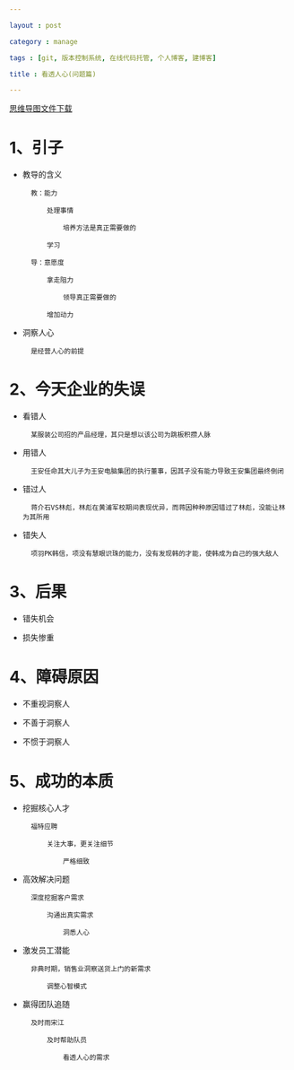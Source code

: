 ```yaml
---

layout : post

category : manage

tags : [git, 版本控制系统, 在线代码托管, 个人博客, 建博客]

title : 看透人心(问题篇)

---
```


[思维导图文件下载](https://docs.google.com/file/d/0B6K98da0px63UE82Tk5YUEVvQUk/edit)

# 1、引子

- 教导的含义

        教：能力

            处理事情

                培养方法是真正需要做的

            学习

        导：意愿度

            拿走阻力

                领导真正需要做的

            增加动力

- 洞察人心

        是经营人心的前提

# 2、今天企业的失误

- 看错人

        某服装公司招的产品经理，其只是想以该公司为跳板积攒人脉

- 用错人

        王安任命其大儿子为王安电脑集团的执行董事，因其子没有能力导致王安集团最终倒闭

- 错过人

        蒋介石VS林彪，林彪在黄浦军校期间表现优异，而蒋因种种原因错过了林彪，没能让林为其所用

- 错失人

        项羽PK韩信，项没有慧眼识珠的能力，没有发现韩的才能，使韩成为自己的强大敌人

# 3、后果

- 错失机会

- 损失惨重

# 4、障碍原因

- 不重视洞察人

- 不善于洞察人

- 不惯于洞察人

# 5、成功的本质

- 挖掘核心人才

        福特应聘

            关注大事，更关注细节

                严格细致

- 高效解决问题

        深度挖掘客户需求

            沟通出真实需求

                洞悉人心

- 激发员工潜能

        非典时期，销售业洞察送货上门的新需求

            调整心智模式

- 赢得团队追随

        及时雨宋江

            及时帮助队员

                看透人心的需求